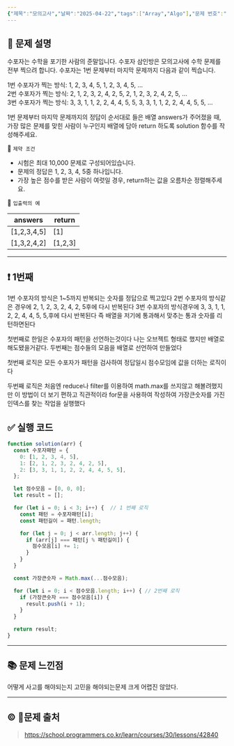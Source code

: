 ```yaml
---
{"제목":"모의고사","날짜":"2025-04-22","tags":["Array","Algo"],"문제 번호":"4","출제":"https://school.programmers.co.kr/learn/courses/30/lessons/42840","dg-publish":true,"permalink":"/공부/Algo/배열/모의고사/","dgPassFrontmatter":true,"created":"2025-04-22T07:23:02.276+09:00","updated":"2025-05-07T20:04:47.082+09:00"}
---
```


## 📔 문제 설명

수포자는 수학을 포기한 사람의 준말입니다. 수포자 삼인방은 모의고사에 수학 문제를 전부 찍으려 합니다. 수포자는 1번 문제부터 마지막 문제까지 다음과 같이 찍습니다.

1번 수포자가 찍는 방식: 1, 2, 3, 4, 5, 1, 2, 3, 4, 5, ...  
2번 수포자가 찍는 방식: 2, 1, 2, 3, 2, 4, 2, 5, 2, 1, 2, 3, 2, 4, 2, 5, ...  
3번 수포자가 찍는 방식: 3, 3, 1, 1, 2, 2, 4, 4, 5, 5, 3, 3, 1, 1, 2, 2, 4, 4, 5, 5, ...

1번 문제부터 마지막 문제까지의 정답이 순서대로 들은 배열 answers가 주어졌을 때, 가장 많은 문제를 맞힌 사람이 누구인지 배열에 담아 return 하도록 solution 함수를 작성해주세요.

📓 `제약 조건`

- 시험은 최대 10,000 문제로 구성되어있습니다.
- 문제의 정답은 1, 2, 3, 4, 5중 하나입니다.
- 가장 높은 점수를 받은 사람이 여럿일 경우, return하는 값을 오름차순 정렬해주세요.

📓 `입출력의 예`

| answers     | return  |
| ----------- | ------- |
| [1,2,3,4,5] | [1]     |
| [1,3,2,4,2] | [1,2,3] |


---
## ❗ 1번째

1번 수포자의 방식은 1~5까지 반복되는 숫자를 정답으로 찍고있다
2번 수포자의 방식같은 경우에 2, 1, 2, 3, 2, 4, 2, 5후에 다시 반복된다
3번 수포자의 방식경우에 3, 3, 1, 1, 2, 2, 4, 4, 5, 5,후에 다시 반복된다
즉 배열을 저기에 통과해서 맞추는 통과 숫자를 리턴하면된다

첫번째로 한일은 수포자의 패턴을 선언하는것이다 나는 오브젝트 형태로 했지만 배열로 해도됐을거같다.
두번째는 점수들의 모음을 배열로 선언하여 만들었다

첫번째 로직은 모든 수포자가 패턴을 검사하여 정답일시 점수모임에 값을 더하는 로직이다

두번째 로직은 처음엔 reduce나 filter를 이용하여 math.max를 쓰지않고 해볼려했지만 이 방법이 더 보기 편하고 직관적이라 for문을 사용하여 작성하여 가장큰숫자를 가진 인덱스를 찾는 작업을 실행했다
<br>
## ✅ 실행 코드

```js
function solution(arr) {
  const 수포자패턴 = {
    0: [1, 2, 3, 4, 5],
    1: [2, 1, 2, 3, 2, 4, 2, 5],
    2: [3, 3, 1, 1, 2, 2, 4, 4, 5, 5],
  };

  let 점수모음 = [0, 0, 0];
  let result = [];

  for (let i = 0; i < 3; i++) {  // 1 번째 로직 
    const 패턴 = 수포자패턴[i];
    const 패턴길이 = 패턴.length;

    for (let j = 0; j < arr.length; j++) {
      if (arr[j] === 패턴[j % 패턴길이]) {
        점수모음[i] += 1;
      }
    }
  }

  const 가장큰숫자 = Math.max(...점수모음);

  for (let i = 0; i < 점수모음.length; i++) { // 2번째 로직
    if (가장큰숫자 === 점수모음[i]) {
      result.push(i + 1);
    }
  }

  return result;
}
```


---

## 📚 문제 느낀점

어떻게 사고를 해야되는지 고민을 해야되는문제 크게 어렵진 않았다.

---
## © 문제 출처

> https://school.programmers.co.kr/learn/courses/30/lessons/42840